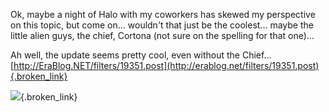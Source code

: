 Ok, maybe a night of Halo with my coworkers has skewed my perspective on this topic, but come on... wouldn't that just be the coolest... maybe the little alien guys, the chief, Cortona (not sure on the spelling for that one)... 

Ah well, the update seems pretty cool, even without the Chief...[http://EraBlog.NET/filters/19351.post](http://erablog.net/filters/19351.post){.broken_link} 

[![](http://www.microsoft.com/windows/plus/images/Plus_sideTop_Clippy.gif)](http://erablog.net/filters/19351.post){.broken_link}